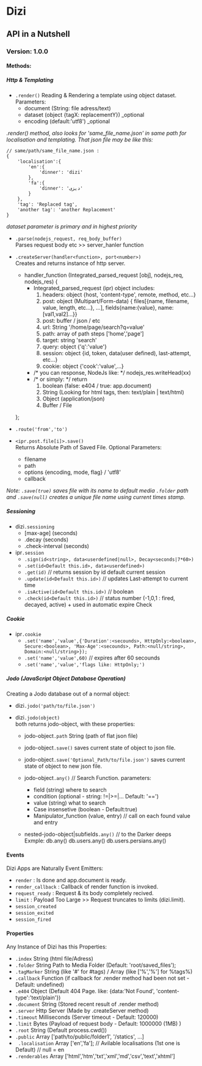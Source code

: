 # Dizi
## API in a Nutshell
### Version: 1.0.0

#### Methods:
##### Http & Templating
* `.render()` Reading & Rendering a template using object dataset. Parameters:
    * document (String: file adress/text)
    * dataset (object {tagX: replacementY}) _optional
    * encoding (default:'utf8') _optional

*.render() method, also looks for 'same_file_name.json' in same path for localisation and templating. That json file may be like this:*
```
// same/path/same_file_name.json :
{
    'localisation':{
        'en':{
            'dinner': 'dizi'
        },
        'fa':{
            'dinner': 'دیزی'
        }
    },
    'tag': 'Replaced tag',
    'another tag': 'another Replacement'
}
```
*dataset parameter is primary and in highest priority*

* `.parse(nodejs_request, req_body_buffer)`  
Parses request body etc >> server_hanler function

* `.createServer(handler<function>, port<number>)`  
Creates and returns instance of http server.
    * handler_function (Integrated_parsed_request [obj], nodejs_req, nodejs_res) {
        * Integrated_parsed_request (ipr) object includes:
            1. headers: object {host, 'content-type', remote, method, etc...}
            2. post: object (Multipart/Form-data) { files[{name, filename, value, length, etc...}, ...], fields{name:{value}, name:[val1,val2]...}}
            3. post: buffer / json / etc
            4. url:  String '/home/page/search?q=value'
            5. path: array of path steps ['home','page'] 
            6. target: string 'search'
            7. query: object {'q':'value'}
            8. session: object {id, token, data(user defined), last-attempt, etc...}
            9. cookie: object {'cook':'value',...}
        * /* you can response, NodeJs like: */ nodejs_res.writeHead(xx) 
        * /* or simply: */ return
            1. boolean (false: e404 / true: app.document)
            2. String  (Looking for html tags, then: text/plain | text/html)
            3. Object  (application/json)
            4. Buffer / File
            
    };
* `.route('from','to')`

* `<ipr.post.file[i]>.save()`  
Returns Absolute Path of Saved File. 
Optional Parameters: 
    * filename
    * path
    * options {encoding, mode, flag} / 'utf8'
    * callback

*Note: `.save(true)` saves file with its name to default media `.folder` path and `.save(null)` creates a unique file name using current times stamp.*

##### Sessioning
* dizi`.sessioning`
    * [max-age] (seconds)
    * .decay (seconds)
    * .check-interval (seconds)
* ipr`.session`
    * `.sign(id<string>, data<userdefined|null>, Decay<seconds|7*60>)`
    * `.set(id<Default this.id>, data<userdefined>)`
    * `.get(id)` // returns session by id default current session
    * `.update(id<Default this.id>)` // updates Last-attempt to current time
    * `.isActive(id<Default this.id>)` // boolean
    * `.check(id<Default this.id>)` // status number (-1,0,1 : fired, decayed, active) + used in automatic expire Check

##### Cookie
* ipr`.cookie`
    * `.set('name','value',{'Duration':<secounds>, HttpOnly:<boolean>, Secure:<boolean>, 'Max-Age':<secounds>, Path:<null/string>, Domain:<null/string>});`
    * `.set('name','value',60)` // expires after 60 secounds
    * `.set('name','value','flags like: HttpOnly;')`

##### Jodo (JavaScript Object Database Operation)
Creating a Jodo database out of a normal object:
* dizi`.jodo('path/to/file.json')`
* dizi`.jodo(object)`   
both returns jodo-object, with these properties:

    * jodo-object`.path` String (path of flat json file)

    * jodo-object`.save()` saves current state of object to json file.
    * jodo-object`.save('Optional_Path/to/file.json')` saves current state of object to new json file.

    * jodo-object`.any()` // Search Function. parameters:
        * field (string) where to search
        * condition (optional - string: !=|>=|... Default: '==')
        * value (string) what to search
        * Case insensetive (boolean - Default:true)
        * Manipulator_function (value, entry) // call on each found value and entry
    * nested-jodo-object|subfields`.any()` // to the Darker deeps   
    Exmple: db.any()  db.users.any()  db.users.persians.any()

#### Events
Dizi Apps are Naturally Event Emitters:
* `render` : Is done and app.document is ready.
* `render_callback` : Callback of render function is invoked.
* `request_ready` : Request & its body completely recived.
* `limit` : Payload Too Large >> Request truncates to limits (dizi.limit).
* `session_created`
* `session_exited`
* `session_fired`

#### Properties
Any Instance of Dizi has this Properties:
* `.index` String (html file/Adress)
* `.folder` String Path to Media Folder (Default: 'root/saved_files');
* `.tagMarker` String (like '#' for #tags) / Array (like ['%','%'] for %tags%)
* `.callback` Function (if callback for .render method had been not set - Default: undefined)
* `.e404` Object (Default 404 Page. like: {data:'Not Found', 'content-type':'text/plain'})
* `.document` String (Stored recent result of .render method)
* `.server` Http Server (Made by .createServer method)
* `.timeout` Milliseconds (Server timeout - Default: 120000)
* `.limit` Bytes (Payload of request body - Default: 1000000 (1MB) )
* `.root` String (Default process.cwd())
* `.public` Array ['path/to/public/folder1', '/statics', ...]
* ` .localisation` Array ['en','fa']; // Avilable localisations (1st one is Default) // null = en
* `.renderables` Array ['html','htm','txt','xml','md','csv','text','xhtml']
